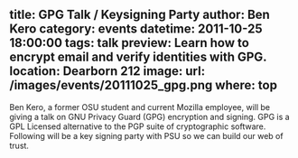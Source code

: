 title: GPG Talk / Keysigning Party
author: Ben Kero
category: events
datetime: 2011-10-25 18:00:00
tags: talk
preview: Learn how to encrypt email and verify identities with GPG.
location: Dearborn 212
image:
    url: /images/events/20111025_gpg.png
    where: top
---
Ben Kero, a former OSU student and current Mozilla employee, will be giving a
talk on GNU Privacy Guard (GPG) encryption and signing. GPG is a GPL Licensed
alternative to the PGP suite of cryptographic software. Following will be a key
signing party with PSU so we can build our web of trust.


